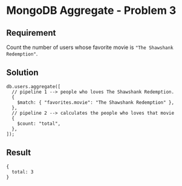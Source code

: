 # MongoDB Aggregate - Problem 3

## Requirement

Count the number of users whose favorite movie is `"The Shawshank Redemption"`.

## Solution

```agg
db.users.aggregate([
  // pipeline 1 --> people who loves The Shawshank Redemption.
  {
    $match: { "favorites.movie": "The Shawshank Redemption" },
  },
  // pipeline 2 --> calculates the people who loves that movie
  {
    $count: "total",
  },
]);
```

## Result

```result
{
  total: 3
}
```
